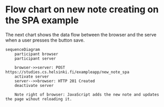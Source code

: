 # Flow chart on new note creating on the SPA example

The next chart shows the data flow between the browser and the serve when a user presses the button save. 

```mermaid
sequenceDiagram
    participant browser
    participant server

    browser->>server: POST https://studies.cs.helsinki.fi/exampleapp/new_note_spa
    activate server
    server-->>browser: HTTP 201 Created
    deactivate server

    Note right of browser: JavaScript adds the new note and updates the page wihout reloading it. 